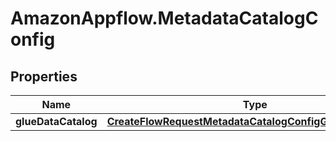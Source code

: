 # AmazonAppflow.MetadataCatalogConfig

## Properties

Name | Type | Description | Notes
------------ | ------------- | ------------- | -------------
**glueDataCatalog** | [**CreateFlowRequestMetadataCatalogConfigGlueDataCatalog**](CreateFlowRequestMetadataCatalogConfigGlueDataCatalog.md) |  | [optional] 


